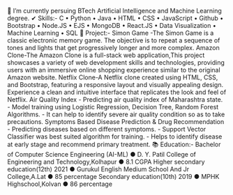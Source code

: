 🌱 I’m currently persuing BTech Artificial Intelligence and Machine Learning degree.
✔ Skills:- C • Python • Java • HTML • CSS • JavaScript • Github • Bootstrap • Node.JS • EJS • MongoDB • React.JS • Data Visualization • Machine Learning • SQL
💢 Project:-
 Simon Game -The Simon Game is a classic electronic memory game. The objective is to repeat a sequence of tones and lights that get progressively longer and more complex.
Amazon Clone-The Amazon Clone is a full-stack web application,This project showcases a variety of web development skills and technologies, providing users with an immersive online shopping experience similar to the original Amazon website.
Netflix Clone-A Netflix clone created using HTML, CSS, and Bootstrap, featuring a responsive layout and visually appealing design. Experience a clean and intuitive interface that replicates the look and feel of Netflix.
Air Quality Index - Predicting air quality index of Maharashtra state. - Model training using Logistic Regression, Decision Tree, Random Forest Algorithms. - It can help to identify severe air quality condition so as to take precautions.
Symptoms Based Disease Prediction & Drug Recommendation - Predicting diseases based on different symptoms. - Support Vector Classifier was best suited algorithm for training. - Helps to identify disease at early stage and recommend primary treatment.
📚 Education:-
Bachelor of Computer Science Engineering (AI-ML) ● D. Y. Patil College of Engineering and Technology,Kolhapur ● 8.1 CGPA
Higher secondary education(12th) 2021 ● Gurukul English Medium School And Jr College,A.Lat ● 85 percentage
Secondary education(10th) 2019 ● MPHK Highschool,Kolvan ● 86 percentage

<!---
RamDesai28/RamDesai28 is a ✨ special ✨ repository because its `README.md` (this file) appears on your GitHub profile.
You can click the Preview link to take a look at your changes.
--->
